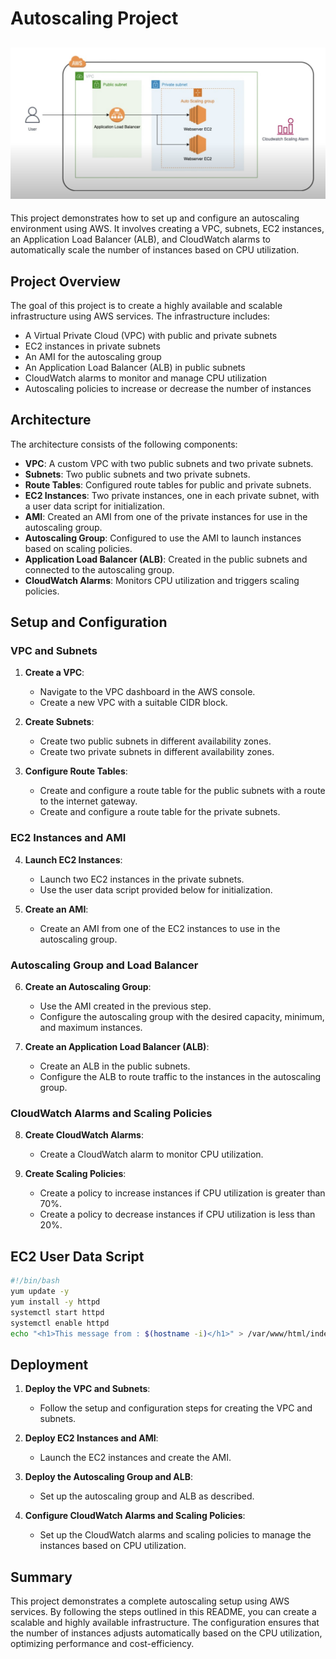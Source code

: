 # Autoscaling Project

![Alt text](Full-Architecture.png)
----

This project demonstrates how to set up and configure an autoscaling environment using AWS. It involves creating a VPC, subnets, EC2 instances, an Application Load Balancer (ALB), and CloudWatch alarms to automatically scale the number of instances based on CPU utilization.


## Project Overview

The goal of this project is to create a highly available and scalable infrastructure using AWS services. The infrastructure includes:

- A Virtual Private Cloud (VPC) with public and private subnets
- EC2 instances in private subnets
- An AMI for the autoscaling group
- An Application Load Balancer (ALB) in public subnets
- CloudWatch alarms to monitor and manage CPU utilization
- Autoscaling policies to increase or decrease the number of instances

## Architecture

The architecture consists of the following components:

- **VPC**: A custom VPC with two public subnets and two private subnets.
- **Subnets**: Two public subnets and two private subnets.
- **Route Tables**: Configured route tables for public and private subnets.
- **EC2 Instances**: Two private instances, one in each private subnet, with a user data script for initialization.
- **AMI**: Created an AMI from one of the private instances for use in the autoscaling group.
- **Autoscaling Group**: Configured to use the AMI to launch instances based on scaling policies.
- **Application Load Balancer (ALB)**: Created in the public subnets and connected to the autoscaling group.
- **CloudWatch Alarms**: Monitors CPU utilization and triggers scaling policies.

## Setup and Configuration

### VPC and Subnets

1. **Create a VPC**:
   - Navigate to the VPC dashboard in the AWS console.
   - Create a new VPC with a suitable CIDR block.

2. **Create Subnets**:
   - Create two public subnets in different availability zones.
   - Create two private subnets in different availability zones.

3. **Configure Route Tables**:
   - Create and configure a route table for the public subnets with a route to the internet gateway.
   - Create and configure a route table for the private subnets.

### EC2 Instances and AMI

4. **Launch EC2 Instances**:
   - Launch two EC2 instances in the private subnets.
   - Use the user data script provided below for initialization.

5. **Create an AMI**:
   - Create an AMI from one of the EC2 instances to use in the autoscaling group.

### Autoscaling Group and Load Balancer

6. **Create an Autoscaling Group**:
   - Use the AMI created in the previous step.
   - Configure the autoscaling group with the desired capacity, minimum, and maximum instances.

7. **Create an Application Load Balancer (ALB)**:
   - Create an ALB in the public subnets.
   - Configure the ALB to route traffic to the instances in the autoscaling group.

### CloudWatch Alarms and Scaling Policies

8. **Create CloudWatch Alarms**:
   - Create a CloudWatch alarm to monitor CPU utilization.

9. **Create Scaling Policies**:
   - Create a policy to increase instances if CPU utilization is greater than 70%.
   - Create a policy to decrease instances if CPU utilization is less than 20%.

## EC2 User Data Script

```bash
#!/bin/bash
yum update -y
yum install -y httpd
systemctl start httpd
systemctl enable httpd
echo "<h1>This message from : $(hostname -i)</h1>" > /var/www/html/index.html
```

## Deployment

1. **Deploy the VPC and Subnets**:
   - Follow the setup and configuration steps for creating the VPC and subnets.

2. **Deploy EC2 Instances and AMI**:
   - Launch the EC2 instances and create the AMI.

3. **Deploy the Autoscaling Group and ALB**:
   - Set up the autoscaling group and ALB as described.

4. **Configure CloudWatch Alarms and Scaling Policies**:
   - Set up the CloudWatch alarms and scaling policies to manage the instances based on CPU utilization.

## Summary

This project demonstrates a complete autoscaling setup using AWS services. By following the steps outlined in this README, you can create a scalable and highly available infrastructure. The configuration ensures that the number of instances adjusts automatically based on the CPU utilization, optimizing performance and cost-efficiency.
